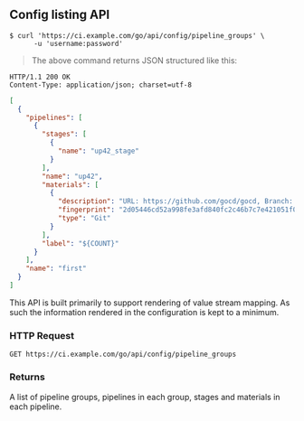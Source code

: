 ## Config listing API

```shell
$ curl 'https://ci.example.com/go/api/config/pipeline_groups' \
      -u 'username:password'
```

> The above command returns JSON structured like this:

```http
HTTP/1.1 200 OK
Content-Type: application/json; charset=utf-8
```

```json
[
  {
    "pipelines": [
      {
        "stages": [
          {
            "name": "up42_stage"
          }
        ],
        "name": "up42",
        "materials": [
          {
            "description": "URL: https://github.com/gocd/gocd, Branch: master",
            "fingerprint": "2d05446cd52a998fe3afd840fc2c46b7c7e421051f0209c7f619c95bedc28b88",
            "type": "Git"
          }
        ],
        "label": "${COUNT}"
      }
    ],
    "name": "first"
  }
]
```

This API is built primarily to support rendering of value stream mapping. As such the information rendered in the configuration is kept to a minimum.

### HTTP Request

`GET https://ci.example.com/go/api/config/pipeline_groups`

### Returns

A list of pipeline groups, pipelines in each group, stages and materials in each pipeline.
